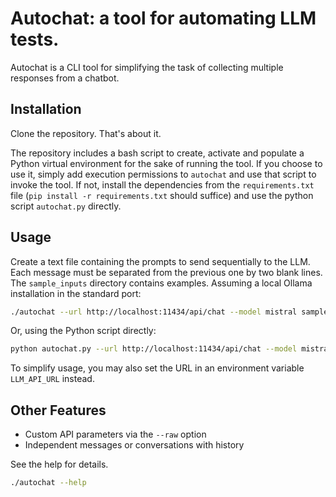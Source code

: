 # Autochat: a tool for automating LLM tests.

Autochat is a CLI tool for simplifying the task of collecting multiple responses from a chatbot.

## Installation

Clone the repository. That's about it.

The repository includes a bash script to create, activate and populate a Python virtual environment for the sake of running the tool. If you choose to use it, simply add execution permissions to `autochat` and use that script to invoke the tool. If not, install the dependencies from the `requirements.txt` file (`pip install -r requirements.txt` should suffice) and use the python script `autochat.py` directly.

## Usage

Create a text file containing the prompts to send sequentially to the LLM. Each message must be separated from the previous one by two blank lines. The `sample_inputs` directory contains examples. Assuming a local Ollama installation in the standard port:

```bash
./autochat --url http://localhost:11434/api/chat --model mistral sample_inputs/three_questions.txt
```

Or, using the Python script directly:

```bash
python autochat.py --url http://localhost:11434/api/chat --model mistral sample_inputs/three.questions.txt
```

To simplify usage, you may also set the URL in an environment variable `LLM_API_URL` instead.

## Other Features

- Custom API parameters via the `--raw` option
- Independent messages or conversations with history

See the help for details.

```bash
./autochat --help
```

